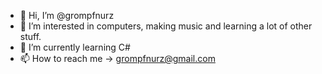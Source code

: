 - 👋 Hi, I’m @grompfnurz
- 👀 I’m interested in computers, making music and learning a lot of other stuff.
- 🌱 I’m currently learning C#
- 📫 How to reach me -> grompfnurz@gmail.com



<!---
grompfnurz/grompfnurz is a ✨ special ✨ repository because its `README.md` (this file) appears on your GitHub profile.
You can click the Preview link to take a look at your changes.
--->
